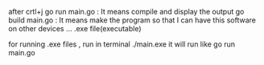 after crtl+j
go run main.go : It means compile and display the output
go build main.go : It means make the program so that I can have this software on other devices ... .exe file(executable)

for running .exe files , run in terminal ./main.exe it will run like go run main.go


